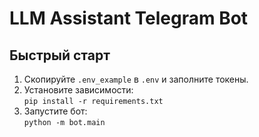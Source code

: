 # LLM Assistant Telegram Bot

## Быстрый старт

1. Скопируйте `.env_example` в `.env` и заполните токены.
2. Установите зависимости:  
   `pip install -r requirements.txt`
3. Запустите бот:  
   `python -m bot.main`
